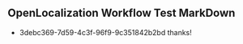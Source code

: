 ## OpenLocalization Workflow Test MarkDown
* 3debc369-7d59-4c3f-96f9-9c351842b2bd thanks!

<!--HONumber=Jul16_HO4-->


